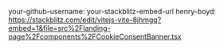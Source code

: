 your-github-username: your-stackblitz-embed-url
henry-boyd: https://stackblitz.com/edit/vitejs-vite-8jhmgq?embed=1&file=src%2Flanding-page%2Fcomponents%2FCookieConsentBanner.tsx
